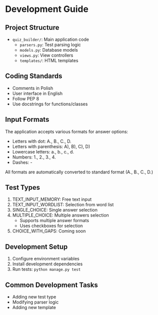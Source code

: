 # Development Guide

## Project Structure
- `quiz_builder/`: Main application code
  - `parsers.py`: Test parsing logic
  - `models.py`: Database models
  - `views.py`: View controllers
  - `templates/`: HTML templates

## Coding Standards
- Comments in Polish
- User interface in English
- Follow PEP 8
- Use docstrings for functions/classes

## Input Formats
The application accepts various formats for answer options:
- Letters with dot: A., B., C., D.
- Letters with parenthesis: A), B), C), D)
- Lowercase letters: a., b., c., d.
- Numbers: 1., 2., 3., 4.
- Dashes: -

All formats are automatically converted to standard format (A., B., C., D.)

## Test Types
1. TEXT_INPUT_MEMORY: Free text input
2. TEXT_INPUT_WORDLIST: Selection from word list
3. SINGLE_CHOICE: Single answer selection
4. MULTIPLE_CHOICE: Multiple answers selection
   - Supports multiple answer formats
   - Uses checkboxes for selection
5. CHOICE_WITH_GAPS: Coming soon

## Development Setup
1. Configure environment variables
2. Install development dependencies
3. Run tests: `python manage.py test`

## Common Development Tasks
- Adding new test type
- Modifying parser logic
- Adding new template